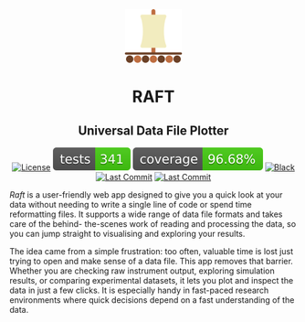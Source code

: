 <p align="center">
  <img src="https://github.com/Emmanuelpean/raft/blob/main/resources/medias/logo.svg" alt="Raft">
</p>

<h1 align="center">RAFT</h1>
<h2 align="center">Universal Data File Plotter</h2>

<div align="center">

  [![License](https://img.shields.io/badge/License-MIT-yellow.svg)](https://opensource.org/licenses/MIT)
  [![Tests Status](./reports/tests/tests-badge.svg?dummy=8484744)](https://github.com/Emmanuelpean/raft/actions?query=branch%3Atype-hints+event%3Apush)
  [![Coverage Status](./reports/coverage/coverage-badge.svg?dummy=8484744)](https://emmanuelpean.github.io/raft/reports/tests/report.html?sort=result)
  [![Black](https://img.shields.io/badge/code%20style-black-000000.svg)](https://github.com/psf/black)
  [![Last Commit](https://img.shields.io/github/last-commit/emmanuelpean/raft/type-hints)](https://github.com/emmanuelpean/raft/commits/type-hints)
  [![Last Commit](![Tests](https://github.com/emmanuelpean/type-hints/actions/workflows/test.yml/badge.svg))](https://github.com/emmanuelpean/raft/commits/type-hints)

</div>

*Raft* is a user-friendly web app designed to give you a quick look at your data without needing to write a single line 
of code or spend time reformatting files. It supports a wide range of data file formats and takes care of the behind-
the-scenes work of reading and processing the data, so you can jump straight to visualising and exploring your results.

The idea came from a simple frustration: too often, valuable time is lost just trying to open and make sense of a data 
file. This app removes that barrier. Whether you are checking raw instrument output, exploring simulation results, or 
comparing experimental datasets, it lets you plot and inspect the data in just a few clicks. It is especially handy in 
fast-paced research environments where quick decisions depend on a fast understanding of the data.
